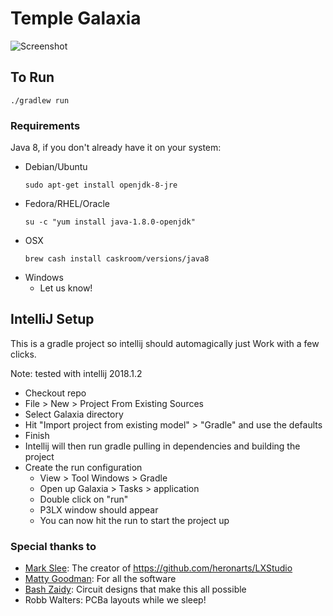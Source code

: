 # Temple Galaxia

![Screenshot](/assets/GalaxiaScreenshot.png "Example of Galaxia in LX.")

## To Run
`./gradlew run`

### Requirements
Java 8, if you don't already have it on your system:

- Debian/Ubuntu
  ```
  sudo apt-get install openjdk-8-jre
  ```
- Fedora/RHEL/Oracle
  ```
  su -c "yum install java-1.8.0-openjdk"
  ```
- OSX
  ```
  brew cash install caskroom/versions/java8
  ```
- Windows
  - Let us know!

## IntelliJ Setup
This is a gradle project so intellij should automagically just Work with a few clicks.

Note: tested with intellij 2018.1.2

- Checkout repo
- File > New > Project From Existing Sources
- Select Galaxia directory
- Hit "Import project from existing model" > "Gradle" and use the defaults
- Finish
- Intellij will then run gradle pulling in dependencies and building the project
- Create the run configuration
  - View > Tool Windows > Gradle
  - Open up Galaxia > Tasks > application
  - Double click on "run"
  - P3LX window should appear
  - You can now hit the run to start the project up

### Special thanks to
- [Mark Slee](https://github.com/mcslee): The creator of https://github.com/heronarts/LXStudio
- [Matty Goodman](https://github.com/meawoppl): For all the software
- [Bash Zaidy](https://github.com/bash102): Circuit designs that make this all possible
- Robb Walters: PCBa layouts while we sleep!

